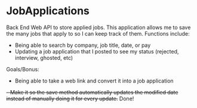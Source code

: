 # JobApplications
Back End Web API to store applied jobs.
This application allows me to save the many jobs that apply to so I can keep track of them.
Functions include:
- Being able to search by company, job title, date, or pay
- Updating a job application that I posted to see my status (rejected, interview, ghosted, etc)


Goals/Bonus:
- Being able to take a web link and convert it into a job application

~~- Make it so the save method automatically updates the modified date instead of manually doing it for every update.~~ Done!
